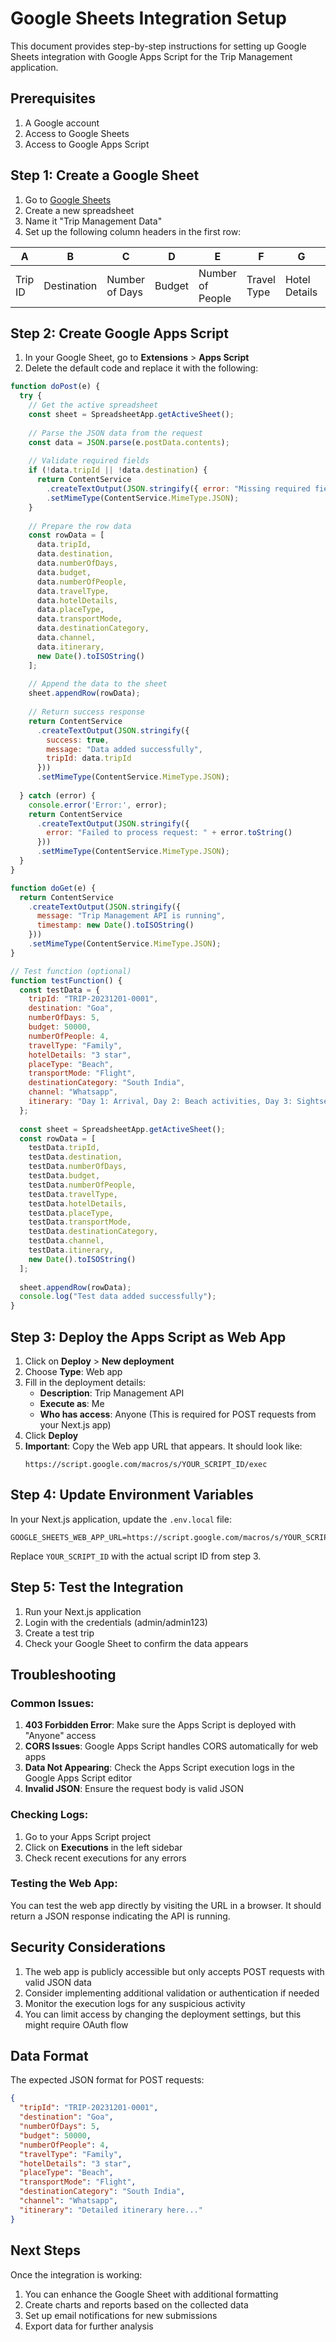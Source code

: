 # Google Sheets Integration Setup

This document provides step-by-step instructions for setting up Google Sheets integration with Google Apps Script for the Trip Management application.

## Prerequisites

1. A Google account
2. Access to Google Sheets
3. Access to Google Apps Script

## Step 1: Create a Google Sheet

1. Go to [Google Sheets](https://sheets.google.com)
2. Create a new spreadsheet
3. Name it "Trip Management Data"
4. Set up the following column headers in the first row:

| A | B | C | D | E | F | G | H | I | J | K | L | M |
|---|---|---|---|---|---|---|---|---|---|---|---|---|
| Trip ID | Destination | Number of Days | Budget | Number of People | Travel Type | Hotel Details | Place Type | Transport Mode | Destination Category | Channel | Itinerary | Timestamp |

## Step 2: Create Google Apps Script

1. In your Google Sheet, go to **Extensions** > **Apps Script**
2. Delete the default code and replace it with the following:

```javascript
function doPost(e) {
  try {
    // Get the active spreadsheet
    const sheet = SpreadsheetApp.getActiveSheet();
    
    // Parse the JSON data from the request
    const data = JSON.parse(e.postData.contents);
    
    // Validate required fields
    if (!data.tripId || !data.destination) {
      return ContentService
        .createTextOutput(JSON.stringify({ error: "Missing required fields" }))
        .setMimeType(ContentService.MimeType.JSON);
    }
    
    // Prepare the row data
    const rowData = [
      data.tripId,
      data.destination,
      data.numberOfDays,
      data.budget,
      data.numberOfPeople,
      data.travelType,
      data.hotelDetails,
      data.placeType,
      data.transportMode,
      data.destinationCategory,
      data.channel,
      data.itinerary,
      new Date().toISOString()
    ];
    
    // Append the data to the sheet
    sheet.appendRow(rowData);
    
    // Return success response
    return ContentService
      .createTextOutput(JSON.stringify({ 
        success: true, 
        message: "Data added successfully",
        tripId: data.tripId
      }))
      .setMimeType(ContentService.MimeType.JSON);
      
  } catch (error) {
    console.error('Error:', error);
    return ContentService
      .createTextOutput(JSON.stringify({ 
        error: "Failed to process request: " + error.toString() 
      }))
      .setMimeType(ContentService.MimeType.JSON);
  }
}

function doGet(e) {
  return ContentService
    .createTextOutput(JSON.stringify({ 
      message: "Trip Management API is running",
      timestamp: new Date().toISOString()
    }))
    .setMimeType(ContentService.MimeType.JSON);
}

// Test function (optional)
function testFunction() {
  const testData = {
    tripId: "TRIP-20231201-0001",
    destination: "Goa",
    numberOfDays: 5,
    budget: 50000,
    numberOfPeople: 4,
    travelType: "Family",
    hotelDetails: "3 star",
    placeType: "Beach",
    transportMode: "Flight",
    destinationCategory: "South India",
    channel: "Whatsapp",
    itinerary: "Day 1: Arrival, Day 2: Beach activities, Day 3: Sightseeing, Day 4: Water sports, Day 5: Departure"
  };
  
  const sheet = SpreadsheetApp.getActiveSheet();
  const rowData = [
    testData.tripId,
    testData.destination,
    testData.numberOfDays,
    testData.budget,
    testData.numberOfPeople,
    testData.travelType,
    testData.hotelDetails,
    testData.placeType,
    testData.transportMode,
    testData.destinationCategory,
    testData.channel,
    testData.itinerary,
    new Date().toISOString()
  ];
  
  sheet.appendRow(rowData);
  console.log("Test data added successfully");
}
```

## Step 3: Deploy the Apps Script as Web App

1. Click on **Deploy** > **New deployment**
2. Choose **Type**: Web app
3. Fill in the deployment details:
   - **Description**: Trip Management API
   - **Execute as**: Me
   - **Who has access**: Anyone (This is required for POST requests from your Next.js app)
4. Click **Deploy**
5. **Important**: Copy the Web app URL that appears. It should look like:
   ```
   https://script.google.com/macros/s/YOUR_SCRIPT_ID/exec
   ```

## Step 4: Update Environment Variables

In your Next.js application, update the `.env.local` file:

```env
GOOGLE_SHEETS_WEB_APP_URL=https://script.google.com/macros/s/YOUR_SCRIPT_ID/exec
```

Replace `YOUR_SCRIPT_ID` with the actual script ID from step 3.

## Step 5: Test the Integration

1. Run your Next.js application
2. Login with the credentials (admin/admin123)
3. Create a test trip
4. Check your Google Sheet to confirm the data appears

## Troubleshooting

### Common Issues:

1. **403 Forbidden Error**: Make sure the Apps Script is deployed with "Anyone" access
2. **CORS Issues**: Google Apps Script handles CORS automatically for web apps
3. **Data Not Appearing**: Check the Apps Script execution logs in the Google Apps Script editor
4. **Invalid JSON**: Ensure the request body is valid JSON

### Checking Logs:

1. Go to your Apps Script project
2. Click on **Executions** in the left sidebar
3. Check recent executions for any errors

### Testing the Web App:

You can test the web app directly by visiting the URL in a browser. It should return a JSON response indicating the API is running.

## Security Considerations

1. The web app is publicly accessible but only accepts POST requests with valid JSON data
2. Consider implementing additional validation or authentication if needed
3. Monitor the execution logs for any suspicious activity
4. You can limit access by changing the deployment settings, but this might require OAuth flow

## Data Format

The expected JSON format for POST requests:

```json
{
  "tripId": "TRIP-20231201-0001",
  "destination": "Goa",
  "numberOfDays": 5,
  "budget": 50000,
  "numberOfPeople": 4,
  "travelType": "Family",
  "hotelDetails": "3 star",
  "placeType": "Beach",
  "transportMode": "Flight",
  "destinationCategory": "South India",
  "channel": "Whatsapp",
  "itinerary": "Detailed itinerary here..."
}
```

## Next Steps

Once the integration is working:

1. You can enhance the Google Sheet with additional formatting
2. Create charts and reports based on the collected data
3. Set up email notifications for new submissions
4. Export data for further analysis 